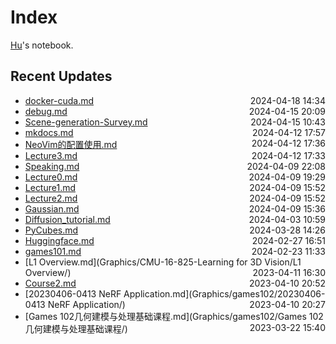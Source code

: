 
# Index

[Hu](https://zhuhu00.top/)'s notebook.

## Recent Updates
- [docker-cuda.md](Docker/docker-cuda/) <span style="float: right;">2024-04-18 14:34</span>
- [debug.md](CSMissing/debug/) <span style="float: right;">2024-04-15 20:09</span>
- [Scene-generation-Survey.md](Scene-generation-Survey/) <span style="float: right;">2024-04-15 10:43</span>
- [mkdocs.md](Miscellaneous/mkdocs/) <span style="float: right;">2024-04-12 17:57</span>
- [NeoVim的配置使用.md](CSMissing/NeoVim的配置使用/) <span style="float: right;">2024-04-12 17:36</span>
- [Lecture3.md](InternLM2note/Lecture3/) <span style="float: right;">2024-04-12 17:33</span>
- [Speaking.md](English/Speaking/) <span style="float: right;">2024-04-09 22:08</span>
- [Lecture0.md](InternLM2note/Lecture0/) <span style="float: right;">2024-04-09 19:29</span>
- [Lecture1.md](InternLM2note/Lecture1/) <span style="float: right;">2024-04-09 15:52</span>
- [Lecture2.md](InternLM2note/Lecture2/) <span style="float: right;">2024-04-09 15:52</span>
- [Gaussian.md](Gaussian/) <span style="float: right;">2024-04-09 15:36</span>
- [Diffusion_tutorial.md](Deeplearning/Diffusion_tutorial/) <span style="float: right;">2024-04-03 10:59</span>
- [PyCubes.md](Python/PyCubes/) <span style="float: right;">2024-03-28 14:26</span>
- [Huggingface.md](CSMissing/Huggingface/) <span style="float: right;">2024-02-27 16:51</span>
- [games101.md](Graphics/games101/) <span style="float: right;">2024-02-23 11:33</span>
- [L1 Overview.md](Graphics/CMU-16-825-Learning for 3D Vision/L1 Overview/) <span style="float: right;">2023-04-11 16:30</span>
- [Course2.md](Graphics/games201/Course2/) <span style="float: right;">2023-04-10 20:52</span>
- [20230406-0413 NeRF Application.md](Graphics/games102/20230406-0413 NeRF Application/) <span style="float: right;">2023-04-10 20:27</span>
- [Games 102几何建模与处理基础课程.md](Graphics/games102/Games 102几何建模与处理基础课程/) <span style="float: right;">2023-03-22 15:40</span>
